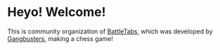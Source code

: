 # Heyo! Welcome!
This is community organization of [BattleTabs](https://battletabs.io/), which was developed by [Gangbusters](https://github.com/Gangbusters-io), making a chess game!
